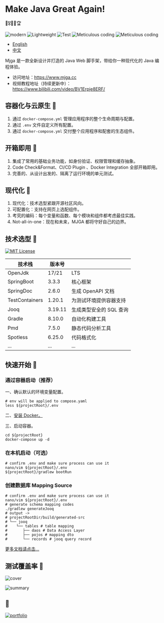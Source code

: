 # Make Java Great Again!

🧧🎖️🥇🏅🏆

![modern](https://img.shields.io/badge/Modern-blue) ![Lightweight](https://img.shields.io/badge/Lightweight-green) ![Test](https://img.shields.io/badge/Comprehensive_Testing-yellow) ![Meticulous coding](https://img.shields.io/badge/Meticulous_coding-red) ![Meticulous coding](https://img.shields.io/badge/Not_all_in_one-purple)

- [English](README_EN.md)
- [中文](README_CN.md)

Mjga 是一款全新设计并打造的 Java Web 脚手架，带给你一种现代化的 Java 编程体验。

- 访问地址：https://www.mjga.cc
- 视频教程地址（持续更新中）：https://www.bilibili.com/video/BV1Erpje8ERF/

## 容器化与云原生 🍋

1. 通过 `docker-compose.yml` 管理应用程序的整个生命周期与配置。
2. 通过 `.env` 文件自定义所有配置。
3. 通过 `docker-compose.yml` 交付整个应用程序和配套的生态组件。

## 开箱即用 🍌

1. 集成了常用的基础业务功能，如身份验证、权限管理和缓存抽象。
2. Code Check&Format、CI/CD Plugin 、Docker Integration 全部开箱即用。
3. 完善的、从设计出发的、隔离了运行环境的单元测试。

## 现代化 🍒

1. 现代化：技术选型紧跟开源社区风向。
2. 可配置化：支持在网页上选配组件。
3. 考究的编码：每个变量和函数、每个模块和组件都考虑最佳实践。
4. Not-all-in-one：现在和未来，MJGA 都将守好自己的边界。

## 技术选型 🥝

[![MIT License](https://img.shields.io/badge/License-MIT-green.svg)](https://choosealicense.com/licenses/mit/)

| 技术栈            | 版本号     |                |
|----------------|---------|----------------|
| OpenJdk        | 17/21   | LTS            |
| SpringBoot     | 3.3.3   | 核心框架           |
| SpringDoc      | 2.6.0   | 生成 OpenAPI 文档  |
| TestContainers | 1.20.1  | 为测试环境提供容器支持    |
| Jooq           | 3.19.11 | 生成类型安全的 SQL 查询 |
| Gradle         | 8.10.0  | 自动化构建工具        |
| Pmd            | 7.5.0   | 静态代码分析工具       |
| Spotless       | 6.25.0  | 代码格式化          |
| ...            | ...     | ...            |

## 快速开始 🍉

### 通过容器启动（推荐）

一、确认默认的环境变量配置。

```shell
# env will be applied to compose.yaml
less ${projectRoot}/.env
```

二、[安装 Docker。](https://docs.docker.com/engine/install/)

三、启动容器。

```shell
cd ${projectRoot}
docker-compose up -d
```

### 在本机启动（可选）

```shell
# confirm .env and make sure process can use it
nano/vim ${projectRoot}/.env
${projectRoot}/gradlew bootRun
```

### 创建数据库 Mapping Source

```shell
# confirm .env and make sure process can use it
nano/vim ${projectRoot}/.env
# generate schema mapping codes
./gradlew generateJooq
# output ->
# projectRootDir/build/generated-src
# └── jooq
#    └── tables # table mapping
#       ├── daos # Data Access Layer
#       ├── pojos # mapping dto
#       └── records # jooq query record

```

[更多文档请点击...](https://www.mjga.cc/doc/db-first)

## 测试覆盖率 🍓

![cover](https://www.mjga.cc/report/cover.png)

![summary](https://www.mjga.cc/report/summary.png)

## 🔗

[![portfolio](https://img.shields.io/badge/mjga-000?style=for-the-badge&logo=ko-fi&logoColor=white)](https://www.mjga.cc/)
